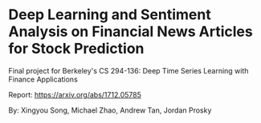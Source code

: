 # Deep Learning and Sentiment Analysis on Financial News Articles for Stock Prediction

Final project for Berkeley's CS 294-136: Deep Time Series Learning with Finance Applications

Report: https://arxiv.org/abs/1712.05785

By: Xingyou Song, Michael Zhao, Andrew Tan, Jordan Prosky
